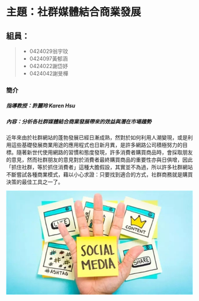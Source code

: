 # 主題：社群媒體結合商業發展
## 組員：
>* 0424029翁宇玟 
>* 0424097黃郁涵
>* 0424022謝岱妤 
>* 0424042謝旻樺
### 簡介
>
#####   指導教授：許麗玲 Karen Hsu
#####   內容：分析各社群媒體結合商業發展帶來的效益與潛在市場趨勢
近年來由於社群網站的蓬勃發展已經日漸成熟，然對於如何利用人潮變現，或是利用這些基礎發展商業用途的應用程式也日新月異，是許多網路公司積極努力的目標。隨著新世代使用網路的習慣和態度發現，許多消費者購買商品時，會採取朋友的意見，然而社群朋友的意見對於消費者最終購買商品的重要性亦與日俱增，因此「抓住社群，等於抓住消費者」這種大膽假設，其實並不為過，所以許多社群網站不斷嘗試各種商業模式，藉以小心求證：只要找到適合的方式，社群商務就是購買決策的最佳工具之一了。

![](1-151211114125.jpg)
